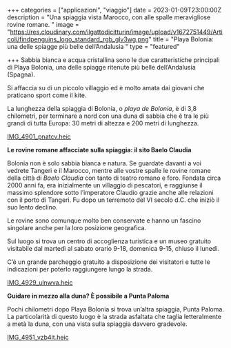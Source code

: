 +++
categories = ["applicazioni", "viaggio"]
date = 2023-01-09T23:00:00Z
description = "Una spiaggia vista Marocco, con alle spalle meravigliose rovine romane. "
image = "https://res.cloudinary.com/ilgattodicitturin/image/upload/v1672751449/Articoli/findpenguins_logo_standard_rgb_glv3wg.png"
title = "Playa Bolonia: una delle spiagge più belle dell’Andalusia "
type = "featured"

+++
Sabbia bianca e acqua cristallina sono le due caratteristiche principali di Playa Bolonia, una delle spiagge ritenute più belle dell’Andalusia (Spagna).

Si affaccia su di un piccolo villaggio ed è molto amata dai giovani che praticano sport come il kite.

La lunghezza della spiaggia di Bolonia, o _playa de Bolonia_, è di 3,8 chilometri, per terminare a nord con una duna di sabbia che è tra le più grandi di tutta Europa: 30 metri di altezza e 200 metri di lunghezza.

[IMG_4901_pnatcv.heic](https://res.cloudinary.com/ilgattodicitturin/image/upload/v1673346825/Articoli/IMG_4901_pnatcv.heic "IMG_4901_pnatcv.heic")

**Le rovine romane affacciate sulla spiaggia: il sito Baelo Claudia**

Bolonia non è solo sabbia bianca e natura. Se guardate davanti a voi vedrete Tangeri e il Marocco, mentre alle vostre spalle le rovine romane della città di _Baelo Claudia_ con tanto di teatro romano e foro. Fondata circa 2000 anni fa, era inizialmente un villaggio di pescatori, e raggiunse il massimo splendore sotto l’imperatore Claudio grazie anche alle relazioni con il porto di Tangeri. Fu dopo un terremoto del VI secolo d.C. che iniziò il suo lento declino.

Le rovine sono comunque molto ben conservate e hanno un fascino singolare anche per la loro posizione geografica.

Sul luogo si trova un centro di accoglienza turistica e un museo gratuito visitabile dal martedì al sabato orario 9-18, domenica 9-15, chiuso il lunedì.

C’è un grande parcheggio gratuito a disposizione dei visitatori e tutte le indicazioni per poterlo raggiungere lungo la strada.

[IMG_4929_ulnwva.heic](https://res.cloudinary.com/ilgattodicitturin/image/upload/v1673346825/Articoli/IMG_4929_ulnwva.heic "IMG_4929_ulnwva.heic")

**Guidare in mezzo alla duna? È possibile a Punta Paloma**

Pochi chilometri dopo Playa Bolonia si trova un’altra spiaggia, Punta Paloma. La particolarità di questo luogo è la strada asfaltata che taglia letteralmente a metà la duna, con una vista sulla spiaggia davvero gradevole.

[IMG_4951_vzb4it.heic](https://res.cloudinary.com/ilgattodicitturin/image/upload/v1673346825/Articoli/IMG_4951_vzb4it.heic "IMG_4951_vzb4it.heic")